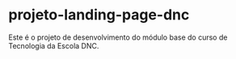 # projeto-landing-page-dnc
Este é o projeto de desenvolvimento do módulo base do curso de Tecnologia da Escola DNC.

